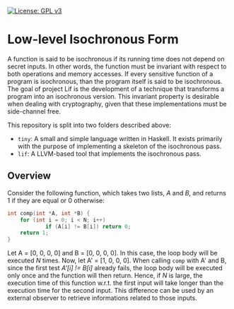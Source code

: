 [![License: GPL v3](https://img.shields.io/badge/License-GPLv3-blue.svg)](https://www.gnu.org/licenses/gpl-3.0)

# Low-level Isochronous Form
A function is said to be isochronous if its running time does not
depend on secret inputs. In other words, the function must
be invariant with respect to both operations and memory accesses.
If every sensitive function of a program is isochronous, than the
program itself is said to be isochronous. The goal of project Lif
is the development of a technique that transforms a program into
an isochronous version. This invariant property is desirable when
dealing with cryptography, given that these implementations must
be side-channel free.


This repository is split into two folders described above:

- `tiny`: A small and simple language written in Haskell. 
          It exists primarily with the purpose of implementing a
          skeleton of the isochronous pass.
- `lif`: A LLVM-based tool that implements the isochronous pass.

## Overview
Consider the following function, which takes two lists, _A_ and
_B_, and returns 1 if they are equal or 0 otherwise:

```C
int comp(int *A, int *B) {
    for (int i = 0; i < N; i++)
            if (A[i] != B[i]) return 0;
    return 1;
}
```

Let A = [0, 0, 0, 0] and B = [0, 0, 0, 0]. In this case, the loop
body will be executed _N_ times. Now, let A' = [1, 0, 0, 0]. When
calling `comp` with A' and B, since the first test _A'[i] != B[i]_
already fails, the loop body will be executed only once and the
function will then return. Hence, if _N_ is large, the execution
time of this function w.r.t. the first input will take longer
than the execution time for the second input. This difference
can be used by an external observer to retrieve informations
related to those inputs.
